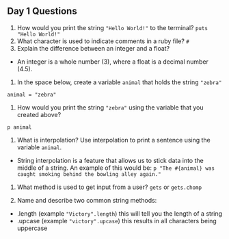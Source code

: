 ## Day 1 Questions

1. How would you print the string `"Hello World!"` to the terminal?
`puts "Hello World!"`
1. What character is used to indicate comments in a ruby file?
`#`
1. Explain the difference between an integer and a float?
- An integer is a whole number (3), where a float is a decimal number (4.5).
1. In the space below, create a variable `animal` that holds the string `"zebra"`

`animal = "zebra"`

1. How would you print the string `"zebra"` using the variable that you created above?

`p animal`

1. What is interpolation? Use interpolation to print a sentence using the variable `animal`.

- String interpolation is a feature that allows us to stick data into the middle of a string.
An example of this would be: `p "The #{animal} was caught smoking behind the bowling alley again."`

1. What method is used to get input from a user? `gets` or `gets.chomp`

1. Name and describe two common string methods:

- .length (example `"Victory".length`) this will tell you the length of a string
- .upcase (example `"victory".upcase`) this results in all characters being uppercase
